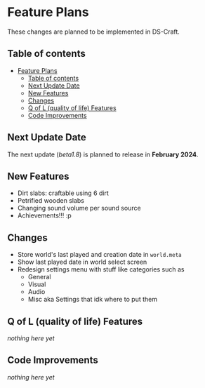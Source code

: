 
# Feature Plans

These changes are planned to be implemented in DS-Craft.

## Table of contents

- [Feature Plans](#feature-plans)
  - [Table of contents](#table-of-contents)
  - [Next Update Date](#next-update-data)
  - [New Features](#new-features)
  - [Changes](#changes)
  - [Q of L (quality of life) Features](#q-of-l-quality-of-life-features)
  - [Code Improvements](#code-improvements)

## Next Update Date

The next update (*beta1.8*) is planned to release in **February 2024**.

## New Features

- Dirt slabs: craftable using 6 dirt
- Petrified wooden slabs
- Changing sound volume per sound source
- Achievements!!! :p

## Changes

- Store world's last played and creation date in `world.meta`
- Show last played date in world select screen
- Redesign settings menu with stuff like categories such as
  - General
  - Visual
  - Audio
  - Misc aka Settings that idk where to put them

## Q of L (quality of life) Features

*nothing here yet*

## Code Improvements

*nothing here yet*
